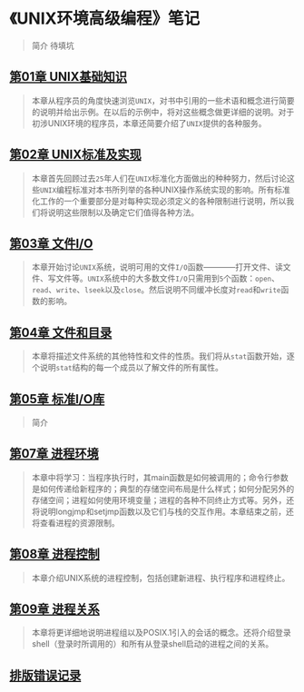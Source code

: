 <h1 id=file_readme>
    《UNIX环境高级编程》笔记
</h1>

> 简介
> 待填坑

<h2 id=title_ch01>
    <a href="notes/01/notes.md">
        第01章 UNIX基础知识
    </a>
</h2>

> 本章从程序员的角度快速浏览`UNIX`，对书中引用的一些术语和概念进行简要的说明并给出示例。在以后的示例中，将对这些概念做更详细的说明。对于初涉UNIX环境的程序员，本章还简要介绍了`UNIX`提供的各种服务。

<h2 id=title_ch02>
    <a href="notes/02/notes.md">
        第02章 UNIX标准及实现
    </a>
</h2>

> 本章首先回顾过去`25`年人们在`UNIX`标准化方面做出的种种努力，然后讨论这些`UNIX`编程标准对本书所列举的各种UNIX操作系统实现的影响。所有标准化工作的一个重要部分是对每种实现必须定义的各种限制进行说明，所以我们将说明这些限制以及确定它们值得各种方法。

<h2 id=title_ch03>
    <a href="notes/03/notes.md">
        第03章 文件I/O
    </a>
</h2>

> 本章开始讨论`UNIX`系统，说明可用的文件`I/O`函数————打开文件、读文件、写文件等。`UNIX`系统中的大多数文件`I/O`只需用到`5`个函数：`open`、`read`、`write`、`lseek`以及`close`。然后说明不同缓冲长度对`read`和`write`函数的影响。

<h2 id=title_ch04>
    <a href="notes/04/notes.md">
        第04章 文件和目录
    </a>
</h2>

> 本章将描述文件系统的其他特性和文件的性质。我们将从`stat`函数开始，逐个说明`stat`结构的每一个成员以了解文件的所有属性。

<h2 id=title_ch05>
    <a href="notes/05/notes.md">
        第05章 标准I/O库
    </a>
</h2>

> 简介

<h2 id=title_ch07>
    <a href="notes/07/notes.md">
        第07章 进程环境
    </a>
</h2>

> 本章中将学习：当程序执行时，其main函数是如何被调用的；命令行参数是如何传递给新程序的；典型的存储空间布局是什么样式；如何分配另外的存储空间；进程如何使用环境变量；进程的各种不同终止方式等。另外，还将说明longjmp和setjmp函数以及它们与栈的交互作用。本章结束之前，还将查看进程的资源限制。

<h2 id=title_ch08>
    <a href="notes/08/notes.md">
        第08章 进程控制
    </a>
</h2>

> 本章介绍UNIX系统的进程控制，包括创建新进程、执行程序和进程终止。

<h2 id=title_ch09>
    <a href="notes/09/notes.md">
        第09章 进程关系
    </a>
</h2>

> 本章将更详细地说明进程组以及POSIX.1引入的会话的概念。还将介绍登录shell（登录时所调用的）和所有从登录shell启动的进程之间的关系。

<h2 id=title_layout_err>
    <a href="notes/layout_err.md">
        排版错误记录
    </a>
</h2>